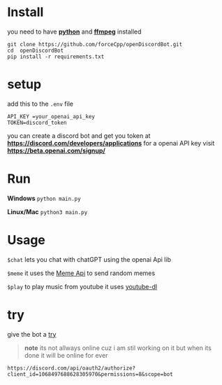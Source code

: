 # Install
you need to have **<a target="_blank" href="https://www.python.org/">python</a>** and **<a target="_blank" href="https://ffmpeg.org/download.html">ffmpeg</a>** installed

```
git clone https://github.com/forceCpp/openDiscordBot.git
cd  openDiscordBot
pip install -r requirements.txt
```

# setup

add this to the `.env` file

```
API_KEY =your_openai_api_key
TOKEN=discord_token
```
you can create a discord bot and get you token at **https://discord.com/developers/applications**
for a openai API key visit **https://beta.openai.com/signup/**

# Run 

**Windows**
`python main.py`

**Linux/Mac**
`python3 main.py`


# Usage
`$chat` lets you chat with chatGPT using the openai Api lib

`$meme` it uses the  <a target="_blank" href="https://github.com/D3vd/Meme_Api">Meme Api</a>  to send random memes  

`$play` to play music from youtube it uses <a target="_blank" href="https://github.com/ytdl-org/youtube-dl">youtube-dl</a>

# try
give the bot a <a target="_blank" href="https://discord.com/api/oauth2/authorize?client_id=1068497688628305970&permissions=8&scope=bot">try</a>
> **note** its not allways online cuz i am stil working on it
but when its done it will be online for ever

` https://discord.com/api/oauth2/authorize?client_id=1068497688628305970&permissions=8&scope=bot `